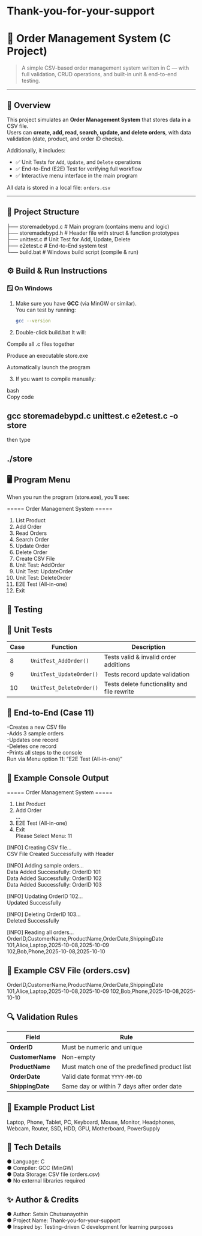 # Thank-you-for-your-support
# 🏪 Order Management System (C Project)

> A simple CSV-based order management system written in C — with full validation, CRUD operations, and built-in unit & end-to-end testing.

---

## 📘 Overview

This project simulates an **Order Management System** that stores data in a CSV file.  
Users can **create, add, read, search, update, and delete orders**, with data validation (date, product, and order ID checks).

Additionally, it includes:
- ✅ Unit Tests for `Add`, `Update`, and `Delete` operations  
- ✅ End-to-End (E2E) Test for verifying full workflow  
- ✅ Interactive menu interface in the main program  

All data is stored in a local file: `orders.csv`

---

## 🧩 Project Structure
├── storemadebypd.c # Main program (contains menu and logic)    
├── storemadebypd.h # Header file with struct & function prototypes   
├── unittest.c # Unit Test for Add, Update, Delete   
├── e2etest.c # End-to-End system test   
└── build.bat # Windows build script (compile & run)   

## ⚙️ Build & Run Instructions

### 🪟 On Windows

1. Make sure you have **GCC** (via MinGW or similar).  
   You can test by running:
   ```bash
   gcc --version

2. Double-click build.bat
It will:

Compile all .c files together

Produce an executable store.exe

Automatically launch the program

3. If you want to compile manually:

bash  
Copy code  
## gcc storemadebypd.c unittest.c e2etest.c -o store  
then type  
## ./store

## 🖥️ Program Menu

When you run the program (store.exe), you’ll see:

===== Order Management System =====
1. List Product
2. Add Order
3. Read Orders
4. Search Order
5. Update Order
6. Delete Order
7. Create CSV File
8. Unit Test: AddOrder
9. Unit Test: UpdateOrder
10. Unit Test: DeleteOrder
11. E2E Test (All-in-one)
0. Exit

## 🧪 Testing

## 🧭 Unit Tests
| Case | Function                 | Description                                 |
| ---- | ------------------------ | ------------------------------------------- |
| 8    | `UnitTest_AddOrder()`    | Tests valid & invalid order additions       |
| 9    | `UnitTest_UpdateOrder()` | Tests record update validation              |
| 10   | `UnitTest_DeleteOrder()` | Tests delete functionality and file rewrite |

## 🧩 End-to-End (Case 11)

-Creates a new CSV file  
-Adds 3 sample orders  
-Updates one record  
-Deletes one record  
-Prints all steps to the console  
Run via Menu option 11: “E2E Test (All-in-one)”  

## 📝 Example Console Output
===== Order Management System =====
1. List Product  
2. Add Order  
...  
11. E2E Test (All-in-one)  
0. Exit  
Please Select Menu: 11  
  
[INFO] Creating CSV file...  
CSV File Created Successfully with Header  
  
[INFO] Adding sample orders...  
Data Added Successfully: OrderID 101  
Data Added Successfully: OrderID 102  
Data Added Successfully: OrderID 103  
  
[INFO] Updating OrderID 102...  
Updated Successfully  
  
[INFO] Deleting OrderID 103...  
Deleted Successfully  
  
[INFO] Reading all orders...  
OrderID,CustomerName,ProductName,OrderDate,ShippingDate  
101,Alice,Laptop,2025-10-08,2025-10-09  
102,Bob,Phone,2025-10-08,2025-10-10  

## 📂 Example CSV File (orders.csv)
OrderID,CustomerName,ProductName,OrderDate,ShippingDate
101,Alice,Laptop,2025-10-08,2025-10-09
102,Bob,Phone,2025-10-08,2025-10-10

## 🔍 Validation Rules
| Field            | Rule                                          |
| ---------------- | --------------------------------------------- |
| **OrderID**      | Must be numeric and unique                    |
| **CustomerName** | Non-empty                                     |
| **ProductName**  | Must match one of the predefined product list |
| **OrderDate**    | Valid date format `YYYY-MM-DD`                |
| **ShippingDate** | Same day or within 7 days after order date    |

## 🧠 Example Product List
Laptop, Phone, Tablet, PC, Keyboard, Mouse, Monitor,
Headphones, Webcam, Router, SSD, HDD, GPU, Motherboard, PowerSupply

## 🧰 Tech Details

● Language: C   
● Compiler: GCC (MinGW)  
● Data Storage: CSV file (orders.csv)  
● No external libraries required  

## ✨ Author & Credits

● Author: Setsin Chutsanayothin  
● Project Name: Thank-you-for-your-support  
● Inspired by: Testing-driven C development for learning purposes  